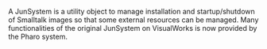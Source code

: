 A JunSystem is a utility object to manage installation and startup/shutdown of Smalltalk images so that some external resources can be managed. Many functionalities of the original JunSystem on VisualWorks is now provided by the Pharo system.
